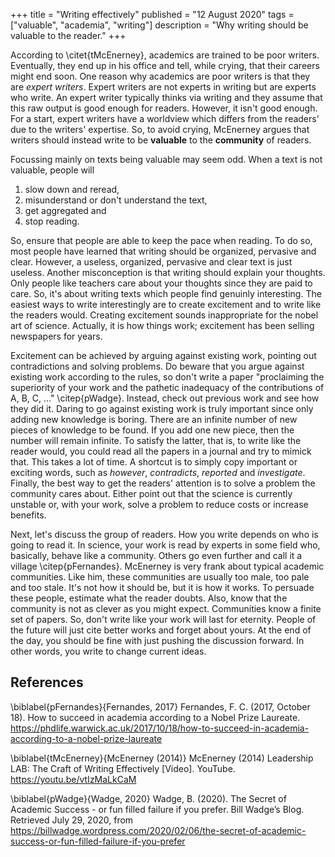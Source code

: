 +++
title = "Writing effectively"
published = "12 August 2020"
tags = ["valuable", "academia", "writing"]
description = "Why writing should be valuable to the reader."
+++

According to \citet{tMcEnerney}, academics are trained to be poor writers.
Eventually, they end up in his office and tell, while crying, that their careers might end soon.
One reason why academics are poor writers is that they are *expert writers*.
Expert writers are not experts in writing but are experts who write.
An expert writer typically thinks via writing and they assume that this raw output is good enough for readers.
However, it isn't good enough.
For a start, expert writers have a worldview which differs from the readers' due to the writers' expertise.
So, to avoid crying, McEnerney argues that writers should instead write to be **valuable** to the **community** of readers.

Focussing mainly on texts being valuable may seem odd.
When a text is not valuable, people will

1. slow down and reread,
1. misunderstand or don't understand the text,
1. get aggregated and
1. stop reading.

So, ensure that people are able to keep the pace when reading.
To do so, most people have learned that writing should be organized, pervasive and clear.
However, a useless, organized, pervasive and clear text is just useless.
Another misconception is that writing should explain your thoughts.
Only people like teachers care about your thoughts since they are paid to care.
So, it's about writing texts which people find genuinly interesting.
The easiest ways to write interestingly are to create excitement and to write like the readers would.
Creating excitement sounds inappropriate for the nobel art of science.
Actually, it is how things work; excitement has been selling newspapers for years.

Excitement can be achieved by arguing against existing work, pointing out contradictions and solving problems.
Do beware that you argue against existing work according to the rules, so don't write a paper "proclaiming the superiority of your work and the pathetic inadequacy of the contributions of A, B, C, ..." \citep{pWadge}.
Instead, check out previous work and see how they did it.
Daring to go against existing work is truly important since only adding new knowledge is boring.
There are an infinite number of new pieces of knowledge to be found.
If you add one new piece, then the number will remain infinite.
To satisfy the latter, that is, to write like the reader would, you could read all the papers in a journal and try to mimick that.
This takes a lot of time.
A shortcut is to simply copy important or exciting words, such as *however*, *contradicts*, *reported* and *investigate*.
Finally, the best way to get the readers' attention is to solve a problem the community cares about.
Either point out that the science is currently unstable or, with your work, solve a problem to reduce costs or increase benefits.

Next, let's discuss the group of readers.
How you write depends on who is going to read it.
In science, your work is read by experts in some field who, basically, behave like a community.
Others go even further and call it a village \citep{pFernandes}.
McEnerney is very frank about typical academic communities.
Like him, these communities are usually too male, too pale and too stale.
It's not how it should be, but it is how it works.
To persuade these people, estimate what the reader doubts.
Also, know that the community is not as clever as you might expect.
Communities know a finite set of papers.
So, don't write like your work will last for eternity.
People of the future will just cite better works and forget about yours.
At the end of the day, you should be fine with just pushing the discussion forward.
In other words, you write to change current ideas.

## References

\biblabel{pFernandes}{Fernandes, 2017}
Fernandes, F. C. (2017, October 18). How to succeed in academia according to a Nobel Prize Laureate.
<https://phdlife.warwick.ac.uk/2017/10/18/how-to-succeed-in-academia-according-to-a-nobel-prize-laureate>

\biblabel{tMcEnerney}{McEnerney (2014)}
McEnerney (2014)
Leadership LAB: The Craft of Writing Effectively [Video].
YouTube. <https://youtu.be/vtIzMaLkCaM>

\biblabel{pWadge}{Wadge, 2020}
Wadge, B. (2020).
The Secret of Academic Success - or fun filled failure if you prefer.
Bill Wadge’s Blog.
Retrieved July 29, 2020, from 
<https://billwadge.wordpress.com/2020/02/06/the-secret-of-academic-success-or-fun-filled-failure-if-you-prefer>
